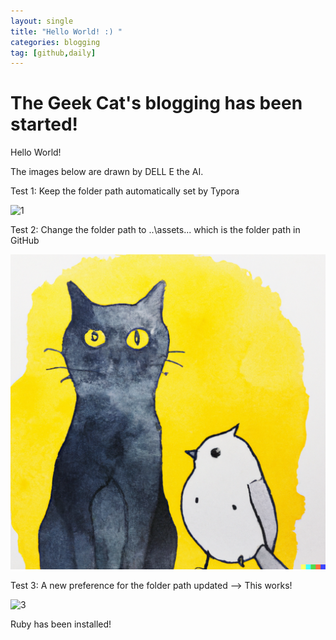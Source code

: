 ```yaml
---
layout: single
title: "Hello World! :) "
categories: blogging
tag: [github,daily]
---
```


# The Geek Cat's blogging has been started!



Hello World!



The images below are drawn by DELL E the AI.



Test 1: Keep the folder path automatically set by Typora

![1](D:\GitHub\Blog\assets\images\1.png)



Test 2: Change the folder path to ..\assets\... which is the folder path in GitHub

![2](..\assets\images\2.png)





Test 3: A new preference for the folder path updated --> This works!

![3]({{site.url}}/assets/images/2023-04-12-first/3.png)









Ruby has been installed!